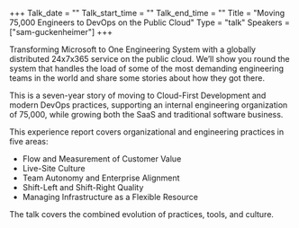 +++
Talk_date = ""
Talk_start_time = ""
Talk_end_time = ""
Title = "Moving 75,000 Engineers to DevOps on the Public Cloud"
Type = "talk"
Speakers = ["sam-guckenheimer"]
+++

Transforming Microsoft to One Engineering System with a globally distributed 24x7x365 service on the public cloud. We’ll show you round the system that handles the load of some of the most demanding engineering teams in the world and share some stories about how they got there.

This is a seven-year story of moving to Cloud-First Development and modern DevOps practices, supporting an internal engineering organization of 75,000, while growing both the SaaS and traditional software business.

This experience report covers organizational and engineering practices in five areas: 

* Flow and Measurement of Customer Value
* Live-Site Culture
* Team Autonomy and Enterprise Alignment
* Shift-Left and Shift-Right Quality
* Managing Infrastructure as a Flexible Resource 

The talk covers the combined evolution of practices, tools, and culture.
